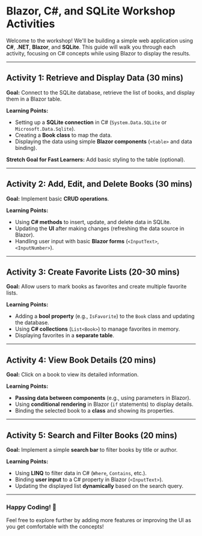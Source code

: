 # Blazor, C#, and SQLite Workshop Activities

Welcome to the workshop! We'll be building a simple web application using **C#**, **.NET**, **Blazor**, and **SQLite**. This guide will walk you through each activity, focusing on C# concepts while using Blazor to display the results.

---

## **Activity 1: Retrieve and Display Data (30 mins)**
**Goal:** Connect to the SQLite database, retrieve the list of books, and display them in a Blazor table.

**Learning Points:**
- Setting up a **SQLite connection** in C# (`System.Data.SQLite` or `Microsoft.Data.Sqlite`).
- Creating a **Book class** to map the data.
- Displaying the data using simple **Blazor components** (`<table>` and data binding).

**Stretch Goal for Fast Learners:** Add basic styling to the table (optional).

---

## **Activity 2: Add, Edit, and Delete Books (30 mins)**
**Goal:** Implement basic **CRUD operations**.

**Learning Points:**
- Using **C# methods** to insert, update, and delete data in SQLite.
- Updating the **UI** after making changes (refreshing the data source in Blazor).
- Handling user input with basic **Blazor forms** (`<InputText>`, `<InputNumber>`).

---

## **Activity 3: Create Favorite Lists (20-30 mins)**
**Goal:** Allow users to mark books as favorites and create multiple favorite lists.

**Learning Points:**
- Adding a **bool property** (e.g., `IsFavorite`) to the `Book` class and updating the database.
- Using **C# collections** (`List<Book>`) to manage favorites in memory.
- Displaying favorites in a **separate table**.

---

## **Activity 4: View Book Details (20 mins)**
**Goal:** Click on a book to view its detailed information.

**Learning Points:**
- **Passing data between components** (e.g., using parameters in Blazor).
- Using **conditional rendering** in Blazor (`if` statements) to display details.
- Binding the selected book to a **class** and showing its properties.

---

## **Activity 5: Search and Filter Books (20 mins)**
**Goal:** Implement a simple **search bar** to filter books by title or author.

**Learning Points:**
- Using **LINQ** to filter data in C# (`Where`, `Contains`, etc.).
- Binding **user input** to a C# property in Blazor (`<InputText>`).
- Updating the displayed list **dynamically** based on the search query.

---

### **Happy Coding!** 🎉

Feel free to explore further by adding more features or improving the UI as you get comfortable with the concepts!

